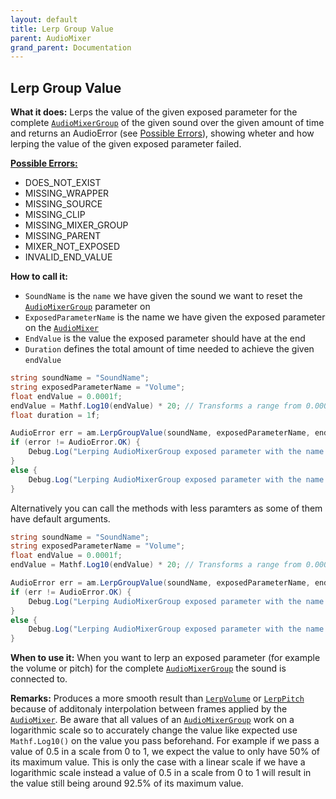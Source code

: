 ```yaml
---
layout: default
title: Lerp Group Value
parent: AudioMixer
grand_parent: Documentation
---
```


## Lerp Group Value
**What it does:**
Lerps the value of the given exposed parameter for the complete [```AudioMixerGroup```](https://docs.unity3d.com/ScriptReference/Audio.AudioMixerGroup.html) of the given sound over the given amount of time and returns an AudioError (see [Possible Errors](https://mathewhdyt.github.io/Unity-Audio-Manager/#possible-errors)), showing wheter and how lerping the value of the given exposed parameter failed.

[**Possible Errors:**](https://mathewhdyt.github.io/Unity-Audio-Manager/docs/documentation/index/#possible-errors)
- DOES_NOT_EXIST
- MISSING_WRAPPER
- MISSING_SOURCE
- MISSING_CLIP
- MISSING_MIXER_GROUP
- MISSING_PARENT
- MIXER_NOT_EXPOSED
- INVALID_END_VALUE

**How to call it:**
- ```SoundName``` is the ```name``` we have given the sound we want to reset the [```AudioMixerGroup```](https://docs.unity3d.com/ScriptReference/Audio.AudioMixerGroup.html) parameter on
- ```ExposedParameterName``` is the name we have given the exposed parameter on the [```AudioMixer```](https://docs.unity3d.com/ScriptReference/Audio.AudioMixer.html)
- ```EndValue``` is the value the exposed parameter should have at the end
- ```Duration``` defines the total amount of time needed to achieve the given ```endValue```

```csharp
string soundName = "SoundName";
string exposedParameterName = "Volume";
float endValue = 0.0001f;
endValue = Mathf.Log10(endValue) * 20; // Transforms a range from 0.0001 to 1 in linear scale into -80 to 0 in logarithmic scale.
float duration = 1f;

AudioError err = am.LerpGroupValue(soundName, exposedParameterName, endValue, duration);
if (error != AudioError.OK) {
    Debug.Log("Lerping AudioMixerGroup exposed parameter with the name " + exposedParameterName + " on the sound called: " + soundName + " failed with error id: " + err);
}
else {
    Debug.Log("Lerping AudioMixerGroup exposed parameter with the name " + exposedParameterName + " on the sound called: " + soundName + " in the time: " + duration.ToString("0.00") + " seconds with the endValue: " + endValue.ToString("0.00") + " and the granularity: " + granularity.ToString("0.00") + " succesfull");
}
```

Alternatively you can call the methods with less paramters as some of them have default arguments.

```csharp
string soundName = "SoundName";
string exposedParameterName = "Volume";
float endValue = 0.0001f;
endValue = Mathf.Log10(endValue) * 20; // Transforms a range from 0.0001 to 1 in linear scale into -80 to 0 in logarithmic scale.

AudioError err = am.LerpGroupValue(soundName, exposedParameterName, endValue);
if (err != AudioError.OK) {
    Debug.Log("Lerping AudioMixerGroup exposed parameter with the name " + exposedParameterName + " on the sound called: " + soundName + " failed with error id: " + err);
}
else {
    Debug.Log("Lerping AudioMixerGroup exposed parameter with the name " + exposedParameterName + " on the sound called: " + soundName + " to the endValue: " + endValue.ToString("0.00") + " succesfull");
}
```

**When to use it:**
When you want to lerp an exposed parameter (for example the volume or pitch) for the complete [```AudioMixerGroup```](https://docs.unity3d.com/ScriptReference/Audio.AudioMixerGroup.html) the sound is connected to.

**Remarks:**
Produces a more smooth result than [```LerpVolume```](https://mathewhdyt.github.io/Unity-Audio-Manager/docs/documentation/audiosource/lerp_volume/) or [```LerpPitch```](https://mathewhdyt.github.io/Unity-Audio-Manager/docs/documentation/audiosource/lerp_pitch/) because of additonaly interpolation between frames applied by the [```AudioMixer```](https://docs.unity3d.com/ScriptReference/Audio.AudioMixer.html).
Be aware that all values of an [```AudioMixerGroup```](https://docs.unity3d.com/ScriptReference/Audio.AudioMixerGroup.html) work on a logarithmic scale so to accurately change the value like expected use ```Mathf.Log10()``` on the value you pass beforehand.
For example if we pass a value of 0.5 in a scale from 0 to 1, we expect the value to only have 50% of its maximum value. This is only the case with a linear scale if we have a logarithmic scale instead a value of 0.5 in a scale from 0 to 1 will result in the value still being around 92.5% of its maximum value.
